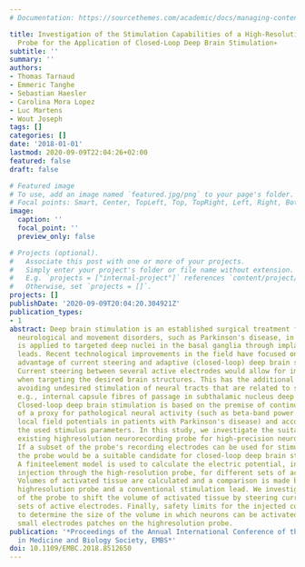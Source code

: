 ```yaml
---
# Documentation: https://sourcethemes.com/academic/docs/managing-content/

title: Investigation of the Stimulation Capabilities of a High-Resolution Neurorecording
  Probe for the Application of Closed-Loop Deep Brain Stimulation∗
subtitle: ''
summary: ''
authors:
- Thomas Tarnaud
- Emmeric Tanghe
- Sebastian Haesler
- Carolina Mora Lopez
- Luc Martens
- Wout Joseph
tags: []
categories: []
date: '2018-01-01'
lastmod: 2020-09-09T22:04:26+02:00
featured: false
draft: false

# Featured image
# To use, add an image named `featured.jpg/png` to your page's folder.
# Focal points: Smart, Center, TopLeft, Top, TopRight, Left, Right, BottomLeft, Bottom, BottomRight.
image:
  caption: ''
  focal_point: ''
  preview_only: false

# Projects (optional).
#   Associate this post with one or more of your projects.
#   Simply enter your project's folder or file name without extension.
#   E.g. `projects = ["internal-project"]` references `content/project/deep-learning/index.md`.
#   Otherwise, set `projects = []`.
projects: []
publishDate: '2020-09-09T20:04:20.304921Z'
publication_types:
- 1
abstract: Deep brain stimulation is an established surgical treatment for several
  neurological and movement disorders, such as Parkinson's disease, in which electrostimulation
  is applied to targeted deep nuclei in the basal ganglia through implanted electrode
  leads. Recent technological improvements in the field have focused on the theoretical
  advantage of current steering and adaptive (closed-loop) deep brain stimulation.
  Current steering between several active electrodes would allow for improved accuracy
  when targeting the desired brain structures. This has the additional benefit of
  avoiding undesired stimulation of neural tracts that are related to side effects,
  e.g., internal capsule fibres of passage in subthalamic nucleus deep brain stimulation.
  Closed-loop deep brain stimulation is based on the premise of continuous recording
  of a proxy for pathological neural activity (such as beta-band power of measured
  local field potentials in patients with Parkinson's disease) and accordingly adapting
  the used stimulus parameters. In this study, we investigate the suitability of an
  existing highresolution neurorecording probe for high-precision neurostimulation.
  If a subset of the probe's recording electrodes can be used for stimulation, then
  the probe would be a suitable candidate for closed-loop deep brain stimulation.
  A finiteelement model is used to calculate the electric potential, induced by current
  injection through the high-resolution probe, for different sets of active electrodes.
  Volumes of activated tissue are calculated and a comparison is made between the
  highresolution probe and a conventional stimulation lead. We investigate the capability
  of the probe to shift the volume of activated tissue by steering currents to different
  sets of active electrodes. Finally, safety limits for the injected current are used
  to determine the size of the volume in which neurons can be activated with the relatively
  small electrodes patches on the highresolution probe.
publication: '*Proceedings of the Annual International Conference of the IEEE Engineering
  in Medicine and Biology Society, EMBS*'
doi: 10.1109/EMBC.2018.8512650
---
```

